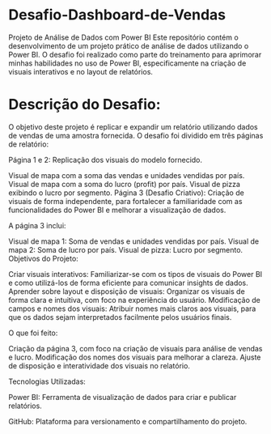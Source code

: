 # Desafio-Dashboard-de-Vendas
Projeto de Análise de Dados com Power BI  Este repositório contém o desenvolvimento de um projeto prático de análise de dados utilizando o Power BI. O desafio foi realizado como parte do treinamento para aprimorar minhas habilidades no uso de Power BI, especificamente na criação de visuais interativos e no layout de relatórios.

# Descrição do Desafio:

O objetivo deste projeto é replicar e expandir um relatório utilizando dados de vendas de uma amostra fornecida. O desafio foi dividido em três páginas de relatório:

Página 1 e 2: Replicação dos visuais do modelo fornecido.

Visual de mapa com a soma das vendas e unidades vendidas por país.
Visual de mapa com a soma do lucro (profit) por país.
Visual de pizza exibindo o lucro por segmento.
Página 3 (Desafio Criativo): Criação de visuais de forma independente, para fortalecer a familiaridade com as funcionalidades do Power BI e melhorar a visualização de dados.

A página 3 inclui:

Visual de mapa 1: Soma de vendas e unidades vendidas por país.
Visual de mapa 2: Soma de lucro por país.
Visual de pizza: Lucro por segmento.
Objetivos do Projeto:

Criar visuais interativos: Familiarizar-se com os tipos de visuais do Power BI e como utilizá-los de forma eficiente para comunicar insights de dados.
Aprender sobre layout e disposição de visuais: Organizar os visuais de forma clara e intuitiva, com foco na experiência do usuário.
Modificação de campos e nomes dos visuais: Atribuir nomes mais claros aos visuais, para que os dados sejam interpretados facilmente pelos usuários finais.

O que foi feito:

Criação da página 3, com foco na criação de visuais para análise de vendas e lucro.
Modificação dos nomes dos visuais para melhorar a clareza.
Ajuste de disposição e interatividade dos visuais no relatório.

Tecnologias Utilizadas:

Power BI: Ferramenta de visualização de dados para criar e publicar relatórios.

GitHub: Plataforma para versionamento e compartilhamento do projeto.
